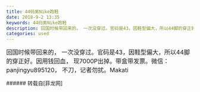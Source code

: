 ```yaml
---
title: 44码男Nike跑鞋
date: 2018-9-2 13:35
keywords: 44码男Nike跑鞋
description: 回国时候带回来的， 一次没穿过。官码是43，因鞋型偏大，所以44脚的穿正好。因用钱回血， 现7000P出掉。带盒带发票。微信：panjingyu895120， 不刀，记者勿扰。Makati
categories: used
---
```

<td class="t_f" id="postmessage_1715417">

<font style="font-size:16px">回国时候带回来的， 一次没穿过。官码是43，因鞋型偏大，所以44脚的穿正好。因用钱回血， 现7000P出掉。带盒带发票。微信：panjingyu895120， 不刀，记者勿扰。Makati</font><br/>
</td>
###### 转载自[菲龙网]
